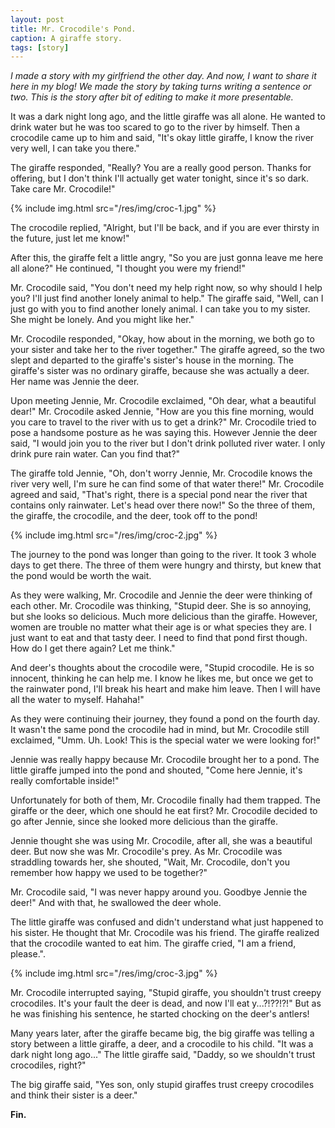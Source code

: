 ```yaml
---
layout: post
title: Mr. Crocodile's Pond.
caption: A giraffe story.
tags: [story]
---
```

*I made a story with my girlfriend the other day. And now, I want to share it
here in my blog! We made the story by taking turns writing a sentence or two.
This is the story after bit of editing to make it more presentable.*

It was a dark night long ago, and the little giraffe was all alone. He wanted to drink
water but he was too scared to go to the river by himself. Then a crocodile
came up to him and said, "It's okay little giraffe, I know the river very well,
I can take you there."

The giraffe responded, "Really? You are a really good person. Thanks for
offering, but I don't think I'll actually get water tonight, since it's so
dark. Take care Mr. Crocodile!"

{% include img.html src="/res/img/croc-1.jpg" %}

The crocodile replied, "Alright, but I'll be back, and if you are ever thirsty
in the future, just let me know!"

After this, the giraffe felt a little angry, "So you are just gonna leave me
here all alone?" He continued, "I thought you were my friend!"

Mr. Crocodile said, "You don't need my help right now, so why should I help
you? I'll just find another lonely animal to help." The giraffe said, "Well,
can I just go with you to find another lonely animal. I can take you to my
sister. She might be lonely. And you might like her."

Mr. Crocodile responded, "Okay, how about in the morning, we both go to your
sister and take her to the river together." The giraffe agreed, so the two
slept and departed to the giraffe's sister's house in the morning. The
giraffe's sister was no ordinary giraffe, because she was actually a deer. Her
name was Jennie the deer.

Upon meeting Jennie, Mr. Crocodile exclaimed, "Oh dear, what a beautiful dear!"
Mr. Crocodile asked Jennie, "How are you this fine morning, would you care to
travel to the river with us to get a drink?" Mr. Crocodile tried to pose a
handsome posture as he was saying this. However Jennie the deer said, "I would
join you to the river but I don't drink polluted river water. I only drink pure
rain water. Can you find that?"

The giraffe told Jennie, "Oh, don't worry Jennie, Mr. Crocodile knows the river
very well, I'm sure he can find some of that water there!" Mr. Crocodile agreed
and said, "That's right, there is a special pond near the river that contains
only rainwater. Let's head over there now!" So the three of them, the giraffe,
the crocodile, and the deer, took off to the pond!

{% include img.html src="/res/img/croc-2.jpg" %}

The journey to the pond was longer than going to the river. It took 3 whole
days to get there. The three of them were hungry and thirsty, but knew that the
pond would be worth the wait.

As they were walking, Mr. Crocodile and Jennie the deer were thinking of each
other. Mr. Crocodile was thinking, "Stupid deer. She is so annoying, but she
looks so delicious. Much more delicious than the giraffe. However, women are
trouble no matter what their age is or what species they are. I just want to
eat and that tasty deer. I need to find that pond first though. How do I get
there again? Let me think."

And deer's thoughts about the crocodile were, "Stupid crocodile. He is so
innocent, thinking he can help me. I know he likes me, but once we get to the
rainwater pond, I'll break his heart and make him leave. Then I will have all
the water to myself. Hahaha!"

As they were continuing their journey, they found a pond on the fourth day. It
wasn't the same pond the crocodile had in mind, but Mr. Crocodile still
exclaimed, "Umm. Uh. Look! This is the special water we were looking for!"

Jennie was really happy because Mr. Crocodile brought her to a pond. The little
giraffe jumped into the pond and shouted, "Come here Jennie, it's really
comfortable inside!"

Unfortunately for both of them, Mr. Crocodile finally had them trapped. The
giraffe or the deer, which one should he eat first? Mr. Crocodile decided to go
after Jennie, since she looked more delicious than the giraffe.

Jennie thought she was using Mr. Crocodile, after all, she was a beautiful
deer. But now she was Mr. Crocodile's prey. As Mr. Crocodile was straddling
towards her, she shouted, "Wait, Mr. Crocodile, don't you remember how happy we
used to be together?"

Mr. Crocodile said, "I was never happy around you. Goodbye Jennie the deer!"
And with that, he swallowed the deer whole.

The little giraffe was confused and didn't understand what just happened to his
sister. He thought that Mr. Crocodile was his friend. The giraffe realized that
the crocodile wanted to eat him. The giraffe cried, "I am a friend, please.".

{% include img.html src="/res/img/croc-3.jpg" %}

Mr. Crocodile interrupted saying, "Stupid giraffe, you shouldn't trust creepy
crocodiles. It's your fault the deer is dead, and now I'll eat y...?!??!?!" But
as he was finishing his sentence, he started chocking on the deer's antlers!

Many years later, after the giraffe became big, the big giraffe was telling a
story between a little giraffe, a deer, and a crocodile to his child. "It was a
dark night long ago..." The little giraffe said, "Daddy, so we shouldn't trust
crocodiles, right?"

The big giraffe said, "Yes son, only stupid giraffes trust creepy crocodiles
and think their sister is a deer."

**Fin.**
